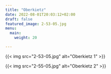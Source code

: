 ```yaml
---
title: "Oberkietz"
date: 2022-08-01T20:03:12+02:00
draft: false
featured_image: 2-53-05.jpg
menu:
  main:
    weight: 20

---
```


{{< img src="2-53-05.jpg" alt="Oberkietz 1" >}}

{{< img src="2-55-05.jpg" alt="Oberkietz 2" >}}